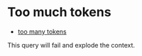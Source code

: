 # Too much tokens

-    [too many tokens](https://github.com/microsoft/pxt-jacdac/blob/master/routing.ts)

This query will fail and explode the context.